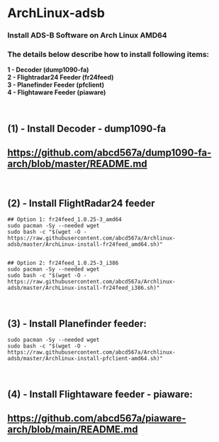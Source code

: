# ArchLinux-adsb


### Install ADS-B Software on Arch Linux AMD64 </br>

### The details below describe how to install following items: </br>

**1 - Decoder (dump1090-fa)** </br>
**2 - Flightradar24 Feeder (fr24feed)** </br>
**3 - Planefinder Feeder (pfclient)** </br>
**4 - Flightaware Feeder (piaware)** </br>

</br>

## (1) - Install Decoder - dump1090-fa </br>

##  https://github.com/abcd567a/dump1090-fa-arch/blob/master/README.md

</br>

## (2) - Install FlightRadar24 feeder </br>

```
## Option 1: fr24feed_1.0.25-3_amd64
sudo pacman -Sy --needed wget
sudo bash -c "$(wget -O - https://raw.githubusercontent.com/abcd567a/Archlinux-adsb/master/ArchLinux-install-fr24feed_amd64.sh)"


## Option 2: fr24feed_1.0.25-3_i386
sudo pacman -Sy --needed wget
sudo bash -c "$(wget -O - https://raw.githubusercontent.com/abcd567a/Archlinux-adsb/master/ArchLinux-install-fr24feed_i386.sh)"
``` 

</br>

## (3) - Install Planefinder feeder:</br>

```
sudo pacman -Sy --needed wget
sudo bash -c "$(wget -O - https://raw.githubusercontent.com/abcd567a/Archlinux-adsb/master/Archlinux-install-pfclient-amd64.sh)"
``` 

</br>

## (4) - Install Flightaware feeder - piaware: </br>

## https://github.com/abcd567a/piaware-arch/blob/main/README.md

</br></br>
